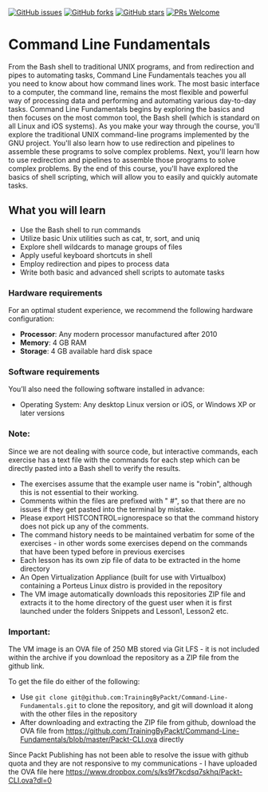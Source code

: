 [![GitHub issues](https://img.shields.io/github/issues/TrainingByPackt/Command-Line-Fundamentals.svg)](https://github.com/TrainingByPackt/Command-Line-Fundamentals/issues)
[![GitHub forks](https://img.shields.io/github/forks/TrainingByPackt/Command-Line-Fundamentals.svg)](https://github.com/TrainingByPackt/Command-Line-Fundamentals/network)
[![GitHub stars](https://img.shields.io/github/stars/TrainingByPackt/Command-Line-Fundamentals.svg)](https://github.com/TrainingByPackt/Command-Line-Fundamentals/stargazers)
[![PRs Welcome](https://img.shields.io/badge/PRs-welcome-brightgreen.svg)](https://github.com/TrainingByPackt/Command-Line-Fundamentals/pulls)



# Command Line Fundamentals
From the Bash shell to traditional UNIX programs, and from redirection and pipes to automating tasks, Command Line Fundamentals teaches you all you need to know about how command lines work. The most basic interface to a computer, the command line, remains the most flexible and powerful way of processing data and performing and automating various day-to-day tasks.
Command Line Fundamentals begins by exploring the basics and then focuses on the most common tool, the Bash shell (which is standard on all Linux and iOS systems). As you make your way through the course, you'll explore the traditional UNIX command-line programs implemented by the GNU project. You'll also learn how to use redirection and pipelines to assemble these programs to solve complex problems. Next, you'll learn how to use redirection and pipelines to assemble those programs to solve complex problems.
By the end of this course, you'll have explored the basics of shell scripting, which will allow you to easily and quickly automate tasks.


## What you will learn
* Use the Bash shell to run commands
* Utilize basic Unix utilities such as cat, tr, sort, and uniq
* Explore shell wildcards to manage groups of files
* Apply useful keyboard shortcuts in shell
* Employ redirection and pipes to process data
* Write both basic and advanced shell scripts to automate tasks


### Hardware requirements
For an optimal student experience, we recommend the following hardware configuration:
* **Processor**: Any modern processor manufactured after 2010
* **Memory**: 4 GB RAM
* **Storage**: 4 GB available hard disk space


### Software requirements
You’ll also need the following software installed in advance:

* Operating System: Any desktop Linux version or iOS, or Windows XP or later versions


### Note:
Since we are not dealing with source code, but interactive commands, each exercise has a text file with the commands for each step which can be directly pasted into a Bash shell to verify the results.

* The exercises assume that the example user name is "robin", although this is not essential to their working.
* Comments within the files are prefixed with " #", so that there are no issues if they get pasted into the terminal by mistake.
* Please export HISTCONTROL=ignorespace so that the command history does not pick up any of the comments.
* The command history needs to be maintained verbatim for some of the exercises - in other words some exercises depend on the commands that have been typed before in previous exercises
* Each lesson has its own zip file of data to be extracted in the home directory
* An Open Virtualization Appliance (built for use with Virtualbox) containing a Porteus Linux distro is provided in the repository
* The VM image automatically downloads this repositories ZIP file and extracts it to the home directory of the guest user when it is first launched under the folders Snippets and Lesson1, Lesson2 etc.


### Important:

The VM image is an OVA file of 250 MB stored via Git LFS - it is not included within the archive if you download the repository as a ZIP file from the github link.

To get the file do either of the following:
* Use `git clone git@github.com:TrainingByPackt/Command-Line-Fundamentals.git` to clone the repository, and git will download it along with the other files in the repository
* After downloading and extracting the ZIP file from github, download the OVA file from https://github.com/TrainingByPackt/Command-Line-Fundamentals/blob/master/Packt-CLI.ova directly


Since Packt Publishing has not been able to resolve the issue with github quota and they are not responsive to my communications - I have uploaded the OVA file here
https://www.dropbox.com/s/ks9f7kcdsq7skhq/Packt-CLI.ova?dl=0




